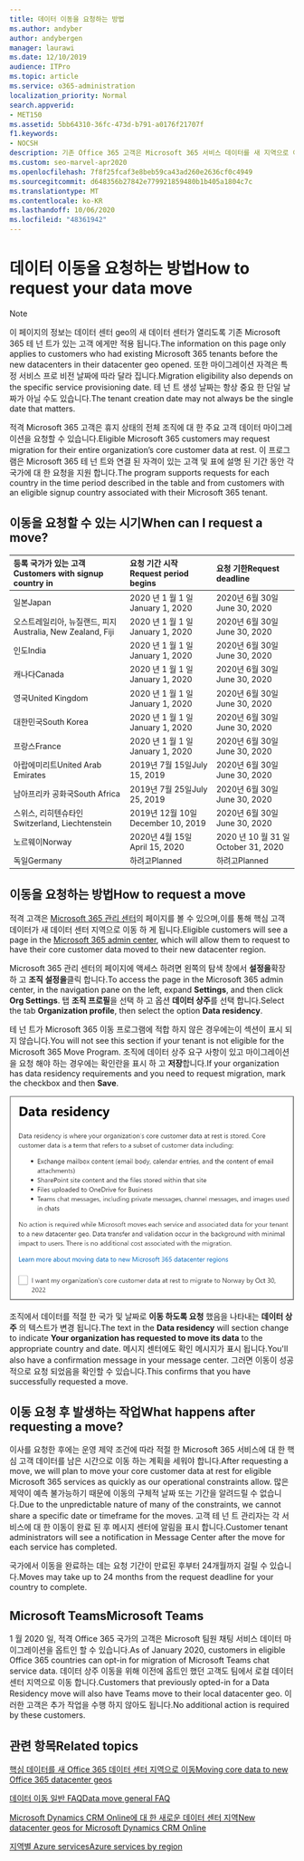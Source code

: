 ```yaml
---
title: 데이터 이동을 요청하는 방법
ms.author: andyber
author: andybergen
manager: laurawi
ms.date: 12/10/2019
audience: ITPro
ms.topic: article
ms.service: o365-administration
localization_priority: Normal
search.appverid:
- MET150
ms.assetid: 5bb64310-36fc-473d-b791-a0176f21707f
f1.keywords:
- NOCSH
description: 기존 Office 365 고객은 Microsoft 365 서비스 데이터를 새 지역으로 이동 하기 위해 해당 국가의 마감 날짜 이전에 요청을 제출 해야 합니다.
ms.custom: seo-marvel-apr2020
ms.openlocfilehash: 7f8f25fcaf3e8beb59ca43ad260e2636cf0c4949
ms.sourcegitcommit: d648356b27842e779921859480b1b405a1804c7c
ms.translationtype: MT
ms.contentlocale: ko-KR
ms.lasthandoff: 10/06/2020
ms.locfileid: "48361942"
---
```

# <a name="how-to-request-your-data-move"></a><span data-ttu-id="70fb1-103">데이터 이동을 요청하는 방법</span><span class="sxs-lookup"><span data-stu-id="70fb1-103">How to request your data move</span></span>

> [!NOTE]
> <span data-ttu-id="70fb1-104">이 페이지의 정보는 데이터 센터 geo의 새 데이터 센터가 열리도록 기존 Microsoft 365 테 넌 트가 있는 고객 에게만 적용 됩니다.</span><span class="sxs-lookup"><span data-stu-id="70fb1-104">The information on this page only applies to customers who had existing Microsoft 365 tenants before the new datacenters in their datacenter geo opened.</span></span> <span data-ttu-id="70fb1-105">또한 마이그레이션 자격은 특정 서비스 프로 비전 날짜에 따라 달라 집니다.</span><span class="sxs-lookup"><span data-stu-id="70fb1-105">Migration eligibility also depends on the specific service provisioning date.</span></span>  <span data-ttu-id="70fb1-106">테 넌 트 생성 날짜는 항상 중요 한 단일 날짜가 아닐 수도 있습니다.</span><span class="sxs-lookup"><span data-stu-id="70fb1-106">The tenant creation date may not always be the single date that matters.</span></span>
  
<span data-ttu-id="70fb1-107">적격 Microsoft 365 고객은 휴지 상태의 전체 조직에 대 한 주요 고객 데이터 마이그레이션을 요청할 수 있습니다.</span><span class="sxs-lookup"><span data-stu-id="70fb1-107">Eligible Microsoft 365 customers may request migration for their entire organization’s core customer data at rest.</span></span>  <span data-ttu-id="70fb1-108">이 프로그램은 Microsoft 365 테 넌 트와 연결 된 자격이 있는 고객 및 표에 설명 된 기간 동안 각 국가에 대 한 요청을 지원 합니다.</span><span class="sxs-lookup"><span data-stu-id="70fb1-108">The program supports requests for each country in the time period described in the table and from customers with an eligible signup country associated with their Microsoft 365 tenant.</span></span>
  
## <a name="when-can-i-request-a-move"></a><span data-ttu-id="70fb1-109">이동을 요청할 수 있는 시기</span><span class="sxs-lookup"><span data-stu-id="70fb1-109">When can I request a move?</span></span>

| <span data-ttu-id="70fb1-110">등록 국가가 있는 고객</span><span class="sxs-lookup"><span data-stu-id="70fb1-110">Customers with signup country in</span></span> | <span data-ttu-id="70fb1-111">요청 기간 시작</span><span class="sxs-lookup"><span data-stu-id="70fb1-111">Request period begins</span></span> | <span data-ttu-id="70fb1-112">요청 기한</span><span class="sxs-lookup"><span data-stu-id="70fb1-112">Request deadline</span></span> |
|:-----|:-----|:-----|
|<span data-ttu-id="70fb1-113">일본</span><span class="sxs-lookup"><span data-stu-id="70fb1-113">Japan</span></span>  <br/> |<span data-ttu-id="70fb1-114">2020 년 1 월 1 일</span><span class="sxs-lookup"><span data-stu-id="70fb1-114">January 1, 2020</span></span>  <br/> |<span data-ttu-id="70fb1-115">2020년 6월 30일</span><span class="sxs-lookup"><span data-stu-id="70fb1-115">June 30, 2020</span></span>  <br/> |
|<span data-ttu-id="70fb1-116">오스트레일리아, 뉴질랜드, 피지</span><span class="sxs-lookup"><span data-stu-id="70fb1-116">Australia, New Zealand, Fiji</span></span>  <br/> |<span data-ttu-id="70fb1-117">2020 년 1 월 1 일</span><span class="sxs-lookup"><span data-stu-id="70fb1-117">January 1, 2020</span></span>  <br/> |<span data-ttu-id="70fb1-118">2020년 6월 30일</span><span class="sxs-lookup"><span data-stu-id="70fb1-118">June 30, 2020</span></span>  <br/> |
|<span data-ttu-id="70fb1-119">인도</span><span class="sxs-lookup"><span data-stu-id="70fb1-119">India</span></span>  <br/> |<span data-ttu-id="70fb1-120">2020 년 1 월 1 일</span><span class="sxs-lookup"><span data-stu-id="70fb1-120">January 1, 2020</span></span>  <br/> |<span data-ttu-id="70fb1-121">2020년 6월 30일</span><span class="sxs-lookup"><span data-stu-id="70fb1-121">June 30, 2020</span></span>  <br/> |
|<span data-ttu-id="70fb1-122">캐나다</span><span class="sxs-lookup"><span data-stu-id="70fb1-122">Canada</span></span>  <br/> |<span data-ttu-id="70fb1-123">2020 년 1 월 1 일</span><span class="sxs-lookup"><span data-stu-id="70fb1-123">January 1, 2020</span></span>  <br/> |<span data-ttu-id="70fb1-124">2020년 6월 30일</span><span class="sxs-lookup"><span data-stu-id="70fb1-124">June 30, 2020</span></span>  <br/> |
|<span data-ttu-id="70fb1-125">영국</span><span class="sxs-lookup"><span data-stu-id="70fb1-125">United Kingdom</span></span>  <br/> |<span data-ttu-id="70fb1-126">2020 년 1 월 1 일</span><span class="sxs-lookup"><span data-stu-id="70fb1-126">January 1, 2020</span></span>  <br/> |<span data-ttu-id="70fb1-127">2020년 6월 30일</span><span class="sxs-lookup"><span data-stu-id="70fb1-127">June 30, 2020</span></span>  <br/> |
|<span data-ttu-id="70fb1-128">대한민국</span><span class="sxs-lookup"><span data-stu-id="70fb1-128">South Korea</span></span>  <br/> |<span data-ttu-id="70fb1-129">2020 년 1 월 1 일</span><span class="sxs-lookup"><span data-stu-id="70fb1-129">January 1, 2020</span></span>  <br/> |<span data-ttu-id="70fb1-130">2020년 6월 30일</span><span class="sxs-lookup"><span data-stu-id="70fb1-130">June 30, 2020</span></span>  <br/> |
|<span data-ttu-id="70fb1-131">프랑스</span><span class="sxs-lookup"><span data-stu-id="70fb1-131">France</span></span>  <br/> |<span data-ttu-id="70fb1-132">2020 년 1 월 1 일</span><span class="sxs-lookup"><span data-stu-id="70fb1-132">January 1, 2020</span></span>  <br/> |<span data-ttu-id="70fb1-133">2020년 6월 30일</span><span class="sxs-lookup"><span data-stu-id="70fb1-133">June 30, 2020</span></span>  <br/> |
|<span data-ttu-id="70fb1-134">아랍에미리트</span><span class="sxs-lookup"><span data-stu-id="70fb1-134">United Arab Emirates</span></span>  <br/> |<span data-ttu-id="70fb1-135">2019년 7월 15일</span><span class="sxs-lookup"><span data-stu-id="70fb1-135">July 15, 2019</span></span>  <br/> |<span data-ttu-id="70fb1-136">2020년 6월 30일</span><span class="sxs-lookup"><span data-stu-id="70fb1-136">June 30, 2020</span></span>  <br/> |
|<span data-ttu-id="70fb1-137">남아프리카 공화국</span><span class="sxs-lookup"><span data-stu-id="70fb1-137">South Africa</span></span>  <br/> |<span data-ttu-id="70fb1-138">2019년 7월 25일</span><span class="sxs-lookup"><span data-stu-id="70fb1-138">July 25, 2019</span></span>  <br/> |<span data-ttu-id="70fb1-139">2020년 6월 30일</span><span class="sxs-lookup"><span data-stu-id="70fb1-139">June 30, 2020</span></span>  <br/> |
|<span data-ttu-id="70fb1-140">스위스, 리히텐슈타인</span><span class="sxs-lookup"><span data-stu-id="70fb1-140">Switzerland, Liechtenstein</span></span>  <br/> |<span data-ttu-id="70fb1-141">2019년 12월 10일</span><span class="sxs-lookup"><span data-stu-id="70fb1-141">December 10, 2019</span></span>  <br/> |<span data-ttu-id="70fb1-142">2020년 6월 30일</span><span class="sxs-lookup"><span data-stu-id="70fb1-142">June 30, 2020</span></span>  <br/> |
|<span data-ttu-id="70fb1-143">노르웨이</span><span class="sxs-lookup"><span data-stu-id="70fb1-143">Norway</span></span>  <br/> |<span data-ttu-id="70fb1-144">2020년 4월 15일</span><span class="sxs-lookup"><span data-stu-id="70fb1-144">April 15, 2020</span></span>  <br/> |<span data-ttu-id="70fb1-145">2020 년 10 월 31 일</span><span class="sxs-lookup"><span data-stu-id="70fb1-145">October 31, 2020</span></span>  <br/> |
|<span data-ttu-id="70fb1-146">독일</span><span class="sxs-lookup"><span data-stu-id="70fb1-146">Germany</span></span>  <br/> |<span data-ttu-id="70fb1-147">하려고</span><span class="sxs-lookup"><span data-stu-id="70fb1-147">Planned</span></span>  <br/> |<span data-ttu-id="70fb1-148">하려고</span><span class="sxs-lookup"><span data-stu-id="70fb1-148">Planned</span></span>  <br/> |

## <a name="how-to-request-a-move"></a><span data-ttu-id="70fb1-149">이동을 요청하는 방법</span><span class="sxs-lookup"><span data-stu-id="70fb1-149">How to request a move</span></span>

<span data-ttu-id="70fb1-150">적격 고객은 [Microsoft 365 관리 센터](https://aka.ms/365admin)의 페이지를 볼 수 있으며,이를 통해 핵심 고객 데이터가 새 데이터 센터 지역으로 이동 하 게 됩니다.</span><span class="sxs-lookup"><span data-stu-id="70fb1-150">Eligible customers will see a page in the [Microsoft 365 admin center](https://aka.ms/365admin), which will allow them to request to have their core customer data moved to their new datacenter region.</span></span>  
  
<span data-ttu-id="70fb1-151">Microsoft 365 관리 센터의 페이지에 액세스 하려면 왼쪽의 탐색 창에서 **설정을**확장 하 고 **조직 설정을**클릭 합니다.</span><span class="sxs-lookup"><span data-stu-id="70fb1-151">To access the page in the Microsoft 365 admin center, in the navigation pane on the left, expand **Settings**, and then click **Org Settings**.</span></span>
<span data-ttu-id="70fb1-152">탭 **조직 프로필**을 선택 하 고 옵션 **데이터 상주**를 선택 합니다.</span><span class="sxs-lookup"><span data-stu-id="70fb1-152">Select the tab **Organization profile**, then select the option **Data residency**.</span></span>
  
<span data-ttu-id="70fb1-153">테 넌 트가 Microsoft 365 이동 프로그램에 적합 하지 않은 경우에는이 섹션이 표시 되지 않습니다.</span><span class="sxs-lookup"><span data-stu-id="70fb1-153">You will not see this section if your tenant is not eligible for the Microsoft 365 Move Program.</span></span>  <span data-ttu-id="70fb1-154">조직에 데이터 상주 요구 사항이 있고 마이그레이션을 요청 해야 하는 경우에는 확인란을 표시 하 고 **저장**합니다.</span><span class="sxs-lookup"><span data-stu-id="70fb1-154">If your organization has data residency requirements and you need to request migration, mark the checkbox and then **Save**.</span></span>
  
![데이터 센터 옵트인 작업 화면](../media/dataresidencyflyoutae.jpg)
  
<span data-ttu-id="70fb1-156">조직에서 데이터를 적절 한 국가 및 날짜로 **이동 하도록 요청** 했음을 나타내는 **데이터 상주** 의 텍스트가 변경 됩니다.</span><span class="sxs-lookup"><span data-stu-id="70fb1-156">The text in the **Data residency** will section change to indicate **Your organization has requested to move its data** to the appropriate country and date.</span></span> <span data-ttu-id="70fb1-157">메시지 센터에도 확인 메시지가 표시 됩니다.</span><span class="sxs-lookup"><span data-stu-id="70fb1-157">You'll also have a confirmation message in your message center.</span></span> <span data-ttu-id="70fb1-158">그러면 이동이 성공적으로 요청 되었음을 확인할 수 있습니다.</span><span class="sxs-lookup"><span data-stu-id="70fb1-158">This confirms that you have successfully requested a move.</span></span> 
  
## <a name="what-happens-after-requesting-a-move"></a><span data-ttu-id="70fb1-159">이동 요청 후 발생하는 작업</span><span class="sxs-lookup"><span data-stu-id="70fb1-159">What happens after requesting a move?</span></span>

<span data-ttu-id="70fb1-160">이사를 요청한 후에는 운영 제약 조건에 따라 적절 한 Microsoft 365 서비스에 대 한 핵심 고객 데이터를 남은 시간으로 이동 하는 계획을 세워야 합니다.</span><span class="sxs-lookup"><span data-stu-id="70fb1-160">After requesting a move, we will plan to move your core customer data at rest for eligible Microsoft 365 services as quickly as our operational constraints allow.</span></span> <span data-ttu-id="70fb1-161">많은 제약이 예측 불가능하기 때문에 이동의 구체적 날짜 또는 기간을 알려드릴 수 없습니다.</span><span class="sxs-lookup"><span data-stu-id="70fb1-161">Due to the unpredictable nature of many of the constraints, we cannot share a specific date or timeframe for the moves.</span></span> <span data-ttu-id="70fb1-162">고객 테 넌 트 관리자는 각 서비스에 대 한 이동이 완료 된 후 메시지 센터에 알림을 표시 합니다.</span><span class="sxs-lookup"><span data-stu-id="70fb1-162">Customer tenant administrators will see a notification in Message Center after the move for each service has completed.</span></span>
  
<span data-ttu-id="70fb1-163">국가에서 이동을 완료하는 데는 요청 기간이 만료된 후부터 24개월까지 걸릴 수 있습니다.</span><span class="sxs-lookup"><span data-stu-id="70fb1-163">Moves may take up to 24 months from the request deadline for your country to complete.</span></span>
  
## <a name="microsoft-teams"></a><span data-ttu-id="70fb1-164">Microsoft Teams</span><span class="sxs-lookup"><span data-stu-id="70fb1-164">Microsoft Teams</span></span>

<span data-ttu-id="70fb1-165">1 월 2020 일, 적격 Office 365 국가의 고객은 Microsoft 팀원 채팅 서비스 데이터 마이그레이션을 옵트인 할 수 있습니다.</span><span class="sxs-lookup"><span data-stu-id="70fb1-165">As of January 2020, customers in eligible Office 365 countries can opt-in for migration of Microsoft Teams chat service data.</span></span>  <span data-ttu-id="70fb1-166">데이터 상주 이동을 위해 이전에 옵트인 했던 고객도 팀에서 로컬 데이터 센터 지역으로 이동 합니다.</span><span class="sxs-lookup"><span data-stu-id="70fb1-166">Customers that previously opted-in for a Data Residency move will also have Teams move to their local datacenter geo.</span></span>  <span data-ttu-id="70fb1-167">이러한 고객은 추가 작업을 수행 하지 않아도 됩니다.</span><span class="sxs-lookup"><span data-stu-id="70fb1-167">No additional action is required by these customers.</span></span>

## <a name="related-topics"></a><span data-ttu-id="70fb1-168">관련 항목</span><span class="sxs-lookup"><span data-stu-id="70fb1-168">Related topics</span></span>

[<span data-ttu-id="70fb1-169">핵심 데이터를 새 Office 365 데이터 센터 지역으로 이동</span><span class="sxs-lookup"><span data-stu-id="70fb1-169">Moving core data to new Office 365 datacenter geos</span></span>](moving-data-to-new-datacenter-geos.md)

[<span data-ttu-id="70fb1-170">데이터 이동 일반 FAQ</span><span class="sxs-lookup"><span data-stu-id="70fb1-170">Data move general FAQ</span></span>](data-move-faq.md)

[<span data-ttu-id="70fb1-171">Microsoft Dynamics CRM Online에 대 한 새로운 데이터 센터 지역</span><span class="sxs-lookup"><span data-stu-id="70fb1-171">New datacenter geos for Microsoft Dynamics CRM Online</span></span>](https://go.microsoft.com/fwlink/p/?Linkid=615924)
  
[<span data-ttu-id="70fb1-172">지역별 Azure services</span><span class="sxs-lookup"><span data-stu-id="70fb1-172">Azure services by region</span></span>](https://azure.microsoft.com/regions/)
  

